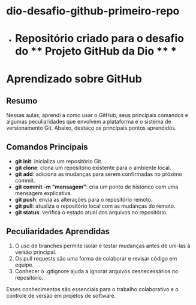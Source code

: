 # dio-desafio-github-primeiro-repo

* # Repositório criado para o desafio do ** Projeto GitHub da Dio ** *

# Aprendizado sobre GitHub

## Resumo
Nessas aulas, aprendi a como usar o GitHub, seus principais comandos e algumas peculiaridades que envolvem a plataforma e o sistema de versionamento Git. Abaixo, destaco os principais pontos aprendidos.

## Comandos Principais
- **git init**: inicializa um repositório Git.
- **git clone**: clona um repositório existente para o ambiente local.
- **git add**: adiciona as mudanças para serem confirmadas no próximo commit.
- **git commit -m "mensagem"**: cria um ponto de histórico com uma mensagem explicativa.
- **git push**: envia as alterações para o repositório remoto.
- **git pull**: atualiza o repositório local com as mudanças do remoto.
- **git status**: verifica o estado atual dos arquivos no repositório.

## Peculiaridades Aprendidas
1. O uso de branches permite isolar e testar mudanças antes de uni-las à versão principal.
2. Os pull requests são uma forma de colaborar e revisar código em equipe.
3. Conhecer o .gitignore ajuda a ignorar arquivos desnecessários no repositório.

Esses conhecimentos são essenciais para o trabalho colaborativo e o controle de versão em projetos de software.
 

